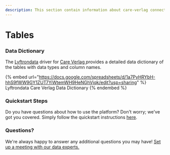 ```yaml
---
description: This section contain information about care-verlag connector tables information
---
```


# Tables

### Data Dictionary

The [Lyftrondata](https://www.lyftrondata.com/) driver for [Care Verlag](https://www.lyftrondata.com/integration/care-verlag/)[ ](https://www.lyftrondata.com/integration/care-verlag/)provides a detailed data dictionary of the tables with data types and column names.

{% embed url="https://docs.google.com/spreadsheets/d/1a7PyHRYbH-hhS9fWW9GY1ZUT7YiWtemWH9HeNGhVjqk/edit?usp=sharing" %}
Lyftrondata Care Verlag Data Dictionary
{% endembed %}

### Quickstart Steps

Do you have questions about how to use the platform? Don't worry; we've got you covered. Simply follow the quickstart instructions [here](../../../../quickstart-steps.md).

### Questions? <a href="#questions" id="questions"></a>

We're always happy to answer any additional questions you may have! [Set up a meeting with our data experts.](https://www.lyftrondata.com/book-a-meeting/)

